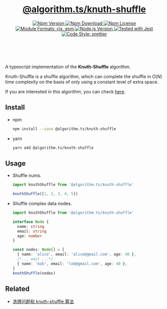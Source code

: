 <header>
  <h1 align="center">
    <a href="https://github.com/guanghechen/algorithm.ts/tree/main/packages/knuth-shuffle#readme">@algorithm.ts/knuth-shuffle</a>
  </h1>
  <div align="center">
    <a href="https://www.npmjs.com/package/@algorithm.ts/knuth-shuffle">
      <img
        alt="Npm Version"
        src="https://img.shields.io/npm/v/@algorithm.ts/knuth-shuffle.svg"
      />
    </a>
    <a href="https://www.npmjs.com/package/@algorithm.ts/knuth-shuffle">
      <img
        alt="Npm Download"
        src="https://img.shields.io/npm/dm/@algorithm.ts/knuth-shuffle.svg"
      />
    </a>
    <a href="https://www.npmjs.com/package/@algorithm.ts/knuth-shuffle">
      <img
        alt="Npm License"
        src="https://img.shields.io/npm/l/@algorithm.ts/knuth-shuffle.svg"
      />
    </a>
    <a href="#install">
      <img
        alt="Module Formats: cjs, esm"
        src="https://img.shields.io/badge/module_formats-cjs%2C%20esm-green.svg"
      />
    </a>
    <a href="https://github.com/nodejs/node">
      <img
        alt="Node.js Version"
        src="https://img.shields.io/node/v/@algorithm.ts/knuth-shuffle"
      />
    </a>
    <a href="https://github.com/facebook/jest">
      <img
        alt="Tested with Jest"
        src="https://img.shields.io/badge/tested_with-jest-9c465e.svg"
      />
    </a>
    <a href="https://github.com/prettier/prettier">
      <img
        alt="Code Style: prettier"
        src="https://img.shields.io/badge/code_style-prettier-ff69b4.svg?style=flat-square"
      />
    </a>
  </div>
</header>
<br/>


A typescript implementation of the **Knuth-Shuffle** algorithm.

Knuth-Shuffle is a shuffle algorithm, which can complete the shuffle in $O(N)$
time complexity on the basis of only using a constant level of extra space.

If you are interested in this algorithm, you can check [here][knuth-shuffle].


## Install

* npm

  ```bash
  npm install --save @algorithm.ts/knuth-shuffle
  ```

* yarn

  ```bash
  yarn add @algorithm.ts/knuth-shuffle
  ```

## Usage

* Shuffle nums.

  ```typescript
  import knuthShuffle from '@algorithm.ts/knuth-shuffle'

  knuthShuffle([1, 2, 3, 4, 5])
  ```

* Shuffle complex data nodes.

  ```typescript
  import knuthShuffle from '@algorithm.ts/knuth-shuffle'

  interface Node {
    name: string
    email: string
    age: number
  }

  const nodes: Node[] = [
    { name: 'alice', email: 'alice@gmail.com', age: 40 },
    /*... omit ...*/
    { name: 'bob', email: 'lob@gmail.com', age: 40 },
  ]
  knuthShuffle(nodes)
  ```

## Related

* [洗牌问题和 knuth-shuffle 算法][knuth-shuffle]


[homepage]: https://github.com/guanghechen/algorithm.ts/tree/main/packages/knuth-shuffle#readme
[knuth-shuffle]: https://me.guanghechen.com/post/algorithm/shuffle/#heading-knuth-shuffle